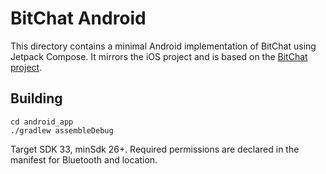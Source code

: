 # BitChat Android

This directory contains a minimal Android implementation of BitChat using Jetpack Compose. It mirrors the iOS project and is based on the [BitChat project](https://github.com/permissionlesstech/bitchat).

## Building

```
cd android_app
./gradlew assembleDebug
```

Target SDK 33, minSdk 26+. Required permissions are declared in the manifest for Bluetooth and location.
